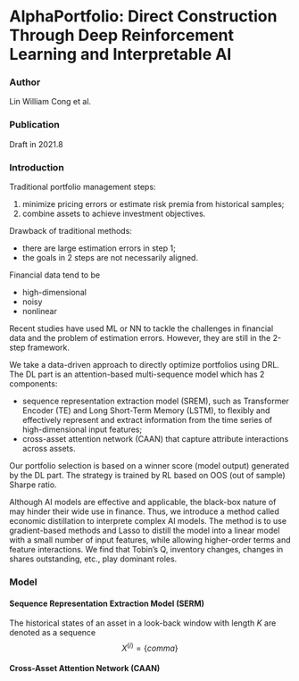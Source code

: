 # AlphaPortfolio: Direct Construction Through Deep Reinforcement Learning and Interpretable AI

### Author <!-- {docsify-ignore} -->
Lin William Cong et al.

### Publication <!-- {docsify-ignore} -->
Draft in 2021.8

### Introduction
Traditional portfolio management steps:
1. minimize pricing errors or estimate risk premia from historical samples;
2. combine assets to achieve investment objectives.

Drawback of traditional methods:
- there are large estimation errors in step 1;
- the goals in 2 steps are not necessarily aligned.

Financial data tend to be 
- high-dimensional
- noisy
- nonlinear

Recent studies have used ML or NN to tackle the challenges in financial data and the problem of estimation errors. However, they are still in the 2-step framework.

We take a data-driven approach to directly optimize portfolios using DRL. The DL part is an attention-based multi-sequence model which has 2 components: 
- sequence representation extraction model (SREM), such as Transformer Encoder (TE) and Long Short-Term Memory (LSTM), to flexibly and effectively represent and extract information from the time series of high-dimensional input features;
- cross-asset attention network (CAAN) that capture attribute interactions across assets.
 
Our portfolio selection is based on a winner score (model output) generated by the DL part. The strategy is trained by RL based on OOS (out of sample) Sharpe ratio.

Although AI models are effective and applicable, the black-box nature of may hinder their wide use in finance. Thus, we introduce a method called economic distillation to interprete complex AI models. The method is to use gradient-based methods and Lasso to distill the model into a linear model with a small number of input features, while allowing higher-order terms and feature interactions. We find that Tobin’s Q, inventory changes, changes in shares outstanding, etc., play dominant roles.

### Model

#### Sequence Representation Extraction Model (SERM)
The historical states of an asset in a look-back window with length $K$ are denoted as a sequence 
$$
X^{(i)} = \left\{comma  \right\} 
$$

#### Cross-Asset Attention Network (CAAN)